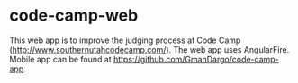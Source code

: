# code-camp-web
This web app is to improve the judging process at Code Camp (http://www.southernutahcodecamp.com/). The web app uses AngularFire. Mobile app can be found at https://github.com/GmanDargo/code-camp-app.

